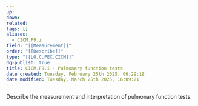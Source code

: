 ```yaml
---
up: 
down: 
related: 
tags: []
aliases:
  - CICM.F9.i
field: "[[Measurement]]"
order: "[[Describe]]"
type: "[[LO.C.PEX.CICM]]"
dg-publish: true
title: CICM.F9.i - Pulmonary function tests
date created: Tuesday, February 25th 2025, 06:29:18
date modified: Tuesday, March 25th 2025, 16:09:21
---
```


Describe the measurement and interpretation of pulmonary function tests.
